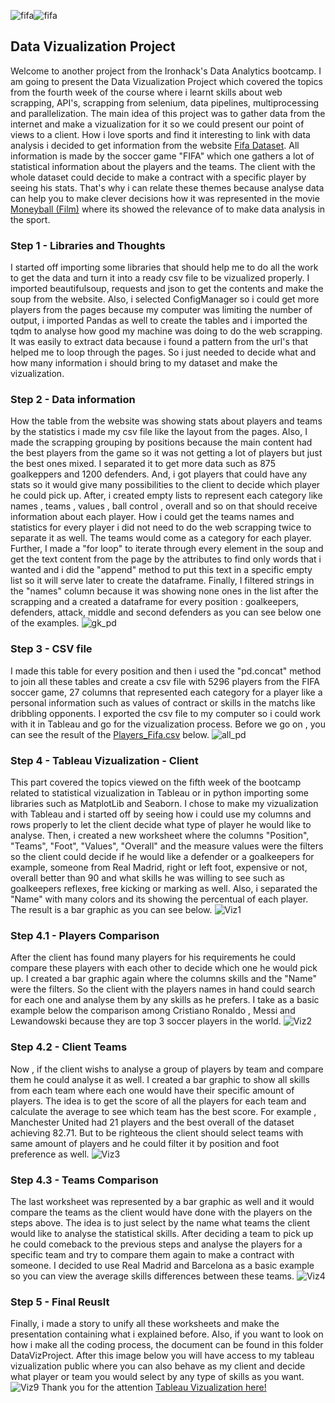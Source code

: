 ![fifa](https://th.bing.com/th/id/OIP.V1CJ1TDHvVMh_z5Ur2YwUwHaEK?pid=ImgDet&rs=1)![fifa](https://th.bing.com/th/id/OIP.UxkjfOizXWrSmRVmifqSLAHaEK?pid=ImgDet&rs=1)  

## Data Vizualization Project 
Welcome to another project from the Ironhack's Data Analytics bootcamp. I am going to present the Data Vizualization Project which covered the topics from the fourth week of the
course where i learnt skills about web scrapping, API's, scrapping from selenium, data pipelines, multiprocessing and parallelization. The main idea of this project was to gather 
data from the internet and make a vizualization for it so we could present our point of views to a client. How i love sports and find it interesting to link with data analysis i
decided to get information from the website [Fifa Dataset](https://sofifa.com/players). All information is made by the soccer game "FIFA" which one gathers a lot of statistical 
information about the players and the teams. The client with the whole dataset could decide to make a contract with a specific player by seeing his stats. That's why i can relate
these themes because analyse data can help you to make clever decisions how it was represented in the movie [Moneyball (Film)](https://en.wikipedia.org/wiki/Moneyball_(film)) where
its showed the relevance of to make data analysis in the sport.
### Step 1 - Libraries and Thoughts
I started off importing some libraries that should help me to do all the work to get the data and turn it into a ready csv file to be vizualized properly. I imported beautifulsoup,
requests and json to get the contents and make the soup from the website. Also, i selected ConfigManager so i could get more players from the pages because my computer was limiting 
the number of output, i imported Pandas as well to create the tables and i imported the tqdm to analyse how good my machine was doing to do the web scrapping. It was easily to extract 
data because i found a pattern from the url's that helped me to loop through the pages. So i just needed to decide what and how many information i should bring to my dataset and make
the vizualization.
### Step 2 - Data information
How the table from the website was showing stats about players and teams by the statistics i made my csv file like the layout from the pages. Also, I made the scrapping grouping by positions 
because the main content had the best players from the game so it was not getting a lot of players but just the best ones mixed. I separated it to get more data such as 875 goalkeppers
and 1200 defenders. And, i got players that could have any stats so it would give many possibilities to the client to decide which player he could pick up. After, i created empty lists to represent 
each category like names , teams , values , ball control , overall and so on that should receive information about each player. How i could get the teams names and statistics for every player i did not need to do the web scrapping twice to separate it as well. The teams would come as a category for each player. Further, I made a "for loop" to iterate through every element in the soup
and get the text content from the page by the attributes to find only words that i wanted and i did the "append" method to put this text in a specific empty list so it will serve later to create
the dataframe. Finally, I filtered strings in the "names" column because it was showing none ones in the list after the scrapping and a created a dataframe for every position : goalkeepers, defenders, 
attack, middle and second defenders as you can see below one of the examples.
![gk_pd](https://user-images.githubusercontent.com/80002453/116029860-9b5aeb00-a630-11eb-8b10-7915ef57d1ce.png)
### Step 3 - CSV file
I made this table for every position and then i used the "pd.concat" method to join all these tables and create a csv file with 5296 players from the FIFA soccer game, 27 columns that represented each category for a player like a personal information such as values of contract or skills in the matchs like dribbling opponents. I exported the csv file to my computer so i could work with it in Tableau and go for the vizualization process. Before we go on , you can see the result of the [Players_Fifa.csv](https://github.com/eduardorafd/data-modules/files/6374440/Players_Fifa.csv) below.
![all_pd](https://user-images.githubusercontent.com/80002453/116031551-49b45f80-a634-11eb-8312-a61fb98cf77a.png)
### Step 4 - Tableau Vizualization - Client 
This part covered the topics viewed on the fifth week of the bootcamp related to statistical vizualization in Tableau or in python importing some libraries such as MatplotLib and Seaborn. I chose to make my vizualization with Tableau and i started off by seeing how i could use my columns and rows properly to let the client decide what type of player he would like to analyse. Then, i created a new worksheet where the columns "Position", "Teams", "Foot", "Values", "Overall" and the measure values were the filters so the client could decide if he would like a defender or a goalkeepers for example, someone from Real Madrid, right or left foot, expensive or not, overall better than 90 and what skills he was willing to see such as goalkeepers reflexes, free kicking or marking as well. Also, i separated the "Name" with many colors and its showing the percentual of each player. The result is a bar graphic as you can see below.
![Viz1](https://user-images.githubusercontent.com/80002453/116081861-252aa880-a671-11eb-9345-67201c32c04a.png)
### Step 4.1 - Players Comparison  
After the client has found many players for his requirements he could compare these players with each other to decide which one he would pick up. I created a bar graphic again where the columns skills and the "Name" were the filters. So the client with the players names in hand could search for each one and analyse them by any skills as he prefers. I take as a basic example below the comparison among Cristiano Ronaldo , Messi and Lewandowski because they are top 3 soccer players in the world.
![Viz2](https://user-images.githubusercontent.com/80002453/116082661-0b3d9580-a672-11eb-8419-bbac6e5eede7.png)
### Step 4.2 - Client Teams 
Now , if the client wishs to analyse a group of players by team and compare them he could analyse it as well. I created a bar graphic to show all skills from each team where each one would have their specific amount of players. The idea is to get the score of all the players for each team and calculate the average to see which team has the best score. For example , Manchester United had 21 players and the best overall of the dataset achieving 82.71. But to be righteous the client should select teams with same amount of players and he could filter it by position and foot preference as well.
![Viz3](https://user-images.githubusercontent.com/80002453/116083914-94090100-a673-11eb-833a-3ea6d8d5f87c.png)
### Step 4.3 - Teams Comparison
The last worksheet was represented by a bar graphic as well and it would compare the teams as the client would have done with the players on the steps above. The idea is to just select by the name what teams the client would like to analyse the statistical skills. After deciding a team to pick up he could comeback to the previous steps and analyse the players for a specific team and try to compare them again to make a contract with someone. I decided to use Real Madrid and Barcelona as a basic example so you can view the average skills differences between these teams. 
![Viz4](https://user-images.githubusercontent.com/80002453/116084520-48a32280-a674-11eb-9c57-b3212ef69e74.png)
### Step 5 - Final Reuslt
Finally, i made a story to unify all these worksheets and make the presentation containing what i explained before. Also, if you want to look on how i make all the coding process, the document can be found in this folder DataVizProject. After this image below you will have access to my tableau vizualization public where you can also behave as my client and decide what player or team you would select by any type of skills as you want.
![Viz9](https://user-images.githubusercontent.com/80002453/116177419-22b86500-a6ea-11eb-929b-76daaa5894fd.png)
Thank you for the attention [Tableau Vizualization here!](https://public.tableau.com/profile/eduardo2842#!/vizhome/ProjectDataViz_16193879491070/InterativeFIFA?publish=yes)




